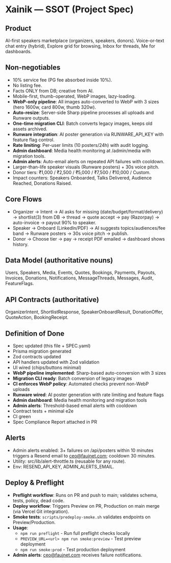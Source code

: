 # Xainik — SSOT (Project Spec)

## Product
AI-first speakers marketplace (organizers, speakers, donors). Voice-or-text chat entry (hybrid), Explore grid for browsing, Inbox for threads, Me for dashboards.

## Non-negotiables
- 10% service fee (PG fee absorbed inside 10%).
- No listing fee.
- Facts ONLY from DB; creative from AI.
- Mobile-first, thumb-operated, WebP images, lazy-loading.
- **WebP-only pipeline**: All images auto-converted to WebP with 3 sizes (hero 1600w, card 800w, thumb 320w).
- **Auto-resize**: Server-side Sharp pipeline processes all uploads and Runware outputs.
- **One-time migration CLI**: Batch converts legacy images, keeps old assets archived.
- **Runware integration**: AI poster generation via RUNWARE_API_KEY with feature flag control.
- **Rate limiting**: Per-user limits (10 posters/24h) with audit logging.
- **Admin dashboard**: Media health monitoring at /admin/media with migration tools.
- **Admin alerts**: Auto-email alerts on repeated API failures with cooldown.
- Larger-than-life speaker visuals (Runware posters) + 30s voice pitch.
- Donor tiers: ₹1,000 / ₹2,500 / ₹5,000 / ₹7,500 / ₹10,000 / Custom.
- Impact counters: Speakers Onboarded, Talks Delivered, Audience Reached, Donations Raised.

## Core Flows
- Organizer → Intent → AI asks for missing (date/budget/format/delivery) → shortlist(3) from DB → thread → quote accept → pay (Razorpay) → auto-invoice → payout 90% to speaker.
- Speaker → Onboard (LinkedIn/PDF) → AI suggests topics/audiences/fee band → Runware posters → 30s voice pitch → publish.
- Donor → Choose tier → pay → receipt PDF emailed → dashboard shows history.

## Data Model (authoritative nouns)
Users, Speakers, Media, Events, Quotes, Bookings, Payments, Payouts, Invoices, Donations, Notifications, MessageThreads, Messages, Audit, FeatureFlags.

## API Contracts (authoritative)
OrganizerIntent, ShortlistResponse, SpeakerOnboardResult, DonationOffer, QuoteAction, BookingReceipt.

## Definition of Done
- Spec updated (this file + SPEC.yaml)
- Prisma migration generated
- Zod contracts updated
- API handlers updated with Zod validation
- UI wired (chips/buttons minimal)
- **WebP pipeline implemented**: Sharp-based auto-conversion with 3 sizes
- **Migration CLI ready**: Batch conversion of legacy images
- **CI enforces WebP policy**: Automated checks prevent non-WebP uploads
- **Runware wired**: AI poster generation with rate limiting and feature flags
- **Admin dashboard**: Media health monitoring and migration tools
- **Admin alerts**: Threshold-based email alerts with cooldown
- Contract tests + minimal e2e
- CI green
- Spec Compliance Report attached in PR

## Alerts
- Admin alerts enabled: 3+ failures on /api/posters within 10 minutes triggers a Resend email to ceo@faujnet.com; cooldown 30 minutes. 
- Utility: src/lib/alert-throttle.ts (reusable for any route).
- Env: RESEND_API_KEY, ADMIN_ALERTS_EMAIL.

## Deploy & Preflight
- **Preflight workflow**: Runs on PR and push to main; validates schema, tests, policy, dead code.
- **Deploy workflow**: Triggers Preview on PR, Production on main merge (via Vercel Git integration).
- **Smoke tests**: `scripts/predeploy-smoke.sh` validates endpoints on Preview/Production.
- **Usage**: 
  - `npm run preflight` - Run full preflight checks locally
  - `PREVIEW_URL=<url> npm run smoke:preview` - Test preview deployment
  - `npm run smoke:prod` - Test production deployment
- **Admin alerts**: ceo@faujnet.com receives failure notifications.
